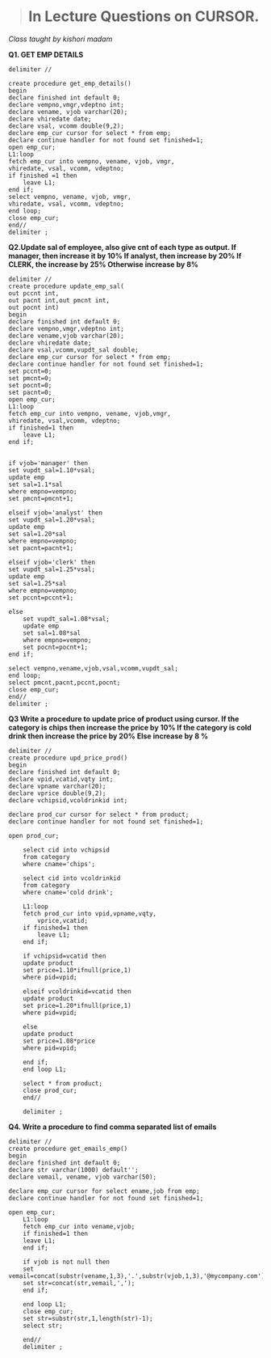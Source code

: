 > # In Lecture Questions on CURSOR.
*Class taught by kishori madam*

**Q1. GET EMP DETAILS**

	delimiter //

	create procedure get_emp_details()
	begin
	declare finished int default 0;
	declare vempno,vmgr,vdeptno int;
	declare vename, vjob varchar(20);
	declare vhiredate date;
	declare vsal, vcomm double(9,2);
	declare emp_cur cursor for select * from emp;
	declare continue handler for not found set finished=1;
	open emp_cur;
	L1:loop
	fetch emp_cur into vempno, vename, vjob, vmgr,
	vhiredate, vsal, vcomm, vdeptno;
	if finished =1 then
		leave L1;
	end if;
	select vempno, vename, vjob, vmgr,
	vhiredate, vsal, vcomm, vdeptno;
	end loop;
	close emp_cur;
	end//
	delimiter ;

**Q2.Update sal of employee, also give cnt of each type as output.
If manager, then increase it by 10%
If analyst, then increase by 20%
If CLERK, the increase by 25%
Otherwise increase by 8%**


	delimiter //
	create procedure update_emp_sal(
	out pccnt int,
	out pacnt int,out pmcnt int,
	out pocnt int)
	begin
	declare finished int default 0;
	declare vempno,vmgr,vdeptno int;
	declare vename,vjob varchar(20);
	declare vhiredate date;
	declare vsal,vcomm,vupdt_sal double;
	declare emp_cur cursor for select * from emp;
	declare continue handler for not found set finished=1;
	set pccnt=0;
	set pmcnt=0;
	set pocnt=0;
	set pacnt=0;
	open emp_cur;
	L1:loop
	fetch emp_cur into vempno, vename, vjob,vmgr,
	vhiredate, vsal,vcomm, vdeptno;
	if finished=1 then
		leave L1;
	end if;
	
	
	if vjob='manager' then
	set vupdt_sal=1.10*vsal;
	update emp
	set sal=1.1*sal
	where empno=vempno;
	set pmcnt=pmcnt+1;
	
	elseif vjob='analyst' then
	set vupdt_sal=1.20*vsal;
	update emp
	set sal=1.20*sal
	where empno=vempno;
	set pacnt=pacnt+1;
	
	elseif vjob='clerk' then 
	set vupdt_sal=1.25*vsal;
	update emp
	set sal=1.25*sal
	where empno=vempno;
	set pccnt=pccnt+1;
	
	else 
		set vupdt_sal=1.08*vsal;
		update emp
		set sal=1.08*sal
		where empno=vempno;
		set pocnt=pocnt+1;
	end if;
	
	select vempno,vename,vjob,vsal,vcomm,vupdt_sal;
	end loop;
	select pmcnt,pacnt,pccnt,pocnt;
	close emp_cur;
	end//
	delimiter ;

**Q3 Write a procedure to update price of product using cursor.
If the category is chips then increase the price by 10%
If the category is cold drink then increase the price by 20%
Else increase by 8 %**


	delimiter //
	create procedure upd_price_prod()
	begin 
	declare finished int default 0;
	declare vpid,vcatid,vqty int;
	declare vpname varchar(20);
	declare vprice double(9,2);
	declare vchipsid,vcoldrinkid int;
	
	declare prod_cur cursor for select * from product;
	declare continue handler for not found set finished=1;
	
	open prod_cur;
		
		select cid into vchipsid
		from category 
		where cname='chips';
		
		select cid into vcoldrinkid
		from category
		where cname='cold drink';
		
		L1:loop
		fetch prod_cur into vpid,vpname,vqty,
			vprice,vcatid;
		if finished=1 then
			leave L1;
		end if;
		
		if vchipsid=vcatid then 
		update product
		set price=1.10*ifnull(price,1)
		where pid=vpid;
		
		elseif vcoldrinkid=vcatid then 
		update product
		set price=1.20*ifnull(price,1)
		where pid=vpid;
		
		else 
		update product
		set price=1.08*price
		where pid=vpid;
		
		end if;
		end loop L1;
		
		select * from product;
		close prod_cur;
		end//
		
		delimiter ;
	
**Q4. Write a procedure to find comma separated list of emails**

	delimiter //
	create procedure get_emails_emp()
	begin
	declare finished int default 0;
	declare str varchar(1000) default'';
	declare vemail, vename, vjob varchar(50);
	
	declare emp_cur cursor for select ename,job from emp;
	declare continue handler for not found set finished=1;
	
	open emp_cur;
		L1:loop
		fetch emp_cur into vename,vjob;
		if finished=1 then 
		leave L1;
		end if;
		
		if vjob is not null then
		set vemail=concat(substr(vename,1,3),'.',substr(vjob,1,3),'@mycompany.com');
		set str=concat(str,vemail,',');
		end if;
		
		end loop L1;
		close emp_cur;
		set str=substr(str,1,length(str)-1);
		select str;
		
		end//
		delimiter ;
																		
